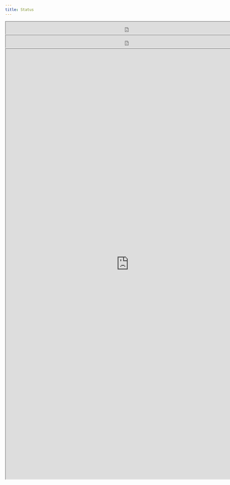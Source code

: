 ```yaml
---
title: Status
---
```


<iframe class="ci-result" src="https://util.hybrid-cloud-patterns.io/dashboard.php?platform=aws" width="800" height="40"> </iframe>

<iframe class="ci-result" src="https://util.hybrid-cloud-patterns.io/dashboard.php?pattern=manuela" width="800" height="40"> </iframe>

<iframe src="https://util.hybrid-cloud-patterns.io/dashboard.php" width="800" height="1400"> </iframe>
